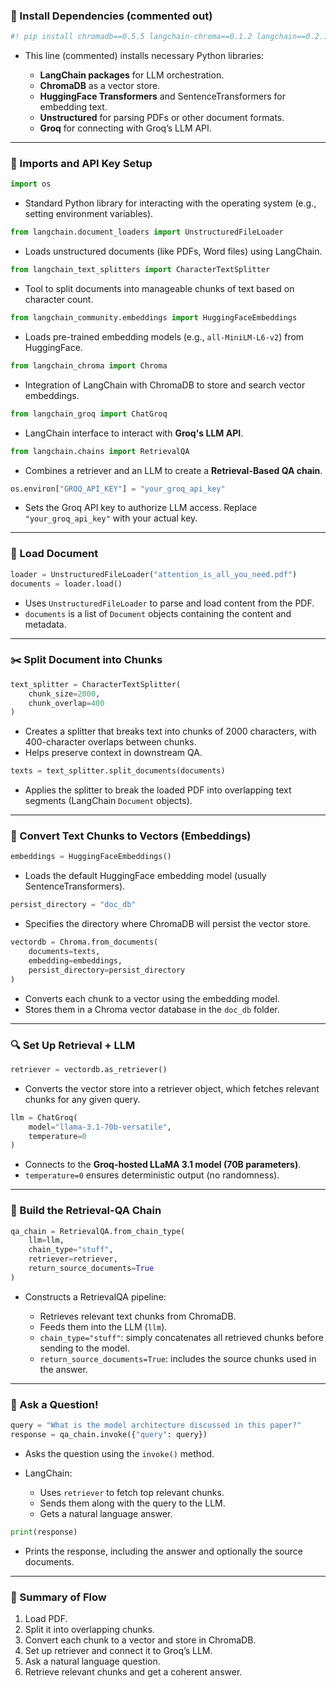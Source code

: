 

### 🔧 Install Dependencies (commented out)

```python
#! pip install chromadb==0.5.5 langchain-chroma==0.1.2 langchain==0.2.11 langchain-community==0.2.10 langchain-text-splitters==0.2.2 langchain-groq==0.1.6 transformers==4.43.2 sentence-transformers==3.0.1 unstructured==0.15.0 unstructured[pdf]==0.15.0
```

* This line (commented) installs necessary Python libraries:

  * **LangChain packages** for LLM orchestration.
  * **ChromaDB** as a vector store.
  * **HuggingFace Transformers** and SentenceTransformers for embedding text.
  * **Unstructured** for parsing PDFs or other document formats.
  * **Groq** for connecting with Groq’s LLM API.

---

### 🧱 Imports and API Key Setup

```python
import os
```

* Standard Python library for interacting with the operating system (e.g., setting environment variables).

```python
from langchain.document_loaders import UnstructuredFileLoader
```

* Loads unstructured documents (like PDFs, Word files) using LangChain.

```python
from langchain_text_splitters import CharacterTextSplitter
```

* Tool to split documents into manageable chunks of text based on character count.

```python
from langchain_community.embeddings import HuggingFaceEmbeddings
```

* Loads pre-trained embedding models (e.g., `all-MiniLM-L6-v2`) from HuggingFace.

```python
from langchain_chroma import Chroma
```

* Integration of LangChain with ChromaDB to store and search vector embeddings.

```python
from langchain_groq import ChatGroq
```

* LangChain interface to interact with **Groq's LLM API**.

```python
from langchain.chains import RetrievalQA
```

* Combines a retriever and an LLM to create a **Retrieval-Based QA chain**.

```python
os.environ["GROQ_API_KEY"] = "your_groq_api_key"
```

* Sets the Groq API key to authorize LLM access. Replace `"your_groq_api_key"` with your actual key.

---

### 📄 Load Document

```python
loader = UnstructuredFileLoader("attention_is_all_you_need.pdf")
documents = loader.load()
```

* Uses `UnstructuredFileLoader` to parse and load content from the PDF.
* `documents` is a list of `Document` objects containing the content and metadata.

---

### ✂️ Split Document into Chunks

```python
text_splitter = CharacterTextSplitter(
    chunk_size=2000,
    chunk_overlap=400
)
```

* Creates a splitter that breaks text into chunks of 2000 characters, with 400-character overlaps between chunks.
* Helps preserve context in downstream QA.

```python
texts = text_splitter.split_documents(documents)
```

* Applies the splitter to break the loaded PDF into overlapping text segments (LangChain `Document` objects).

---

### 🧠 Convert Text Chunks to Vectors (Embeddings)

```python
embeddings = HuggingFaceEmbeddings()
```

* Loads the default HuggingFace embedding model (usually SentenceTransformers).

```python
persist_directory = "doc_db"
```

* Specifies the directory where ChromaDB will persist the vector store.

```python
vectordb = Chroma.from_documents(
    documents=texts,
    embedding=embeddings,
    persist_directory=persist_directory
)
```

* Converts each chunk to a vector using the embedding model.
* Stores them in a Chroma vector database in the `doc_db` folder.

---

### 🔍 Set Up Retrieval + LLM

```python
retriever = vectordb.as_retriever()
```

* Converts the vector store into a retriever object, which fetches relevant chunks for any given query.

```python
llm = ChatGroq(
    model="llama-3.1-70b-versatile",
    temperature=0
)
```

* Connects to the **Groq-hosted LLaMA 3.1 model (70B parameters)**.
* `temperature=0` ensures deterministic output (no randomness).

---

### 🔗 Build the Retrieval-QA Chain

```python
qa_chain = RetrievalQA.from_chain_type(
    llm=llm,
    chain_type="stuff",
    retriever=retriever,
    return_source_documents=True
)
```

* Constructs a RetrievalQA pipeline:

  * Retrieves relevant text chunks from ChromaDB.
  * Feeds them into the LLM (`llm`).
  * `chain_type="stuff"`: simply concatenates all retrieved chunks before sending to the model.
  * `return_source_documents=True`: includes the source chunks used in the answer.

---

### 🧠 Ask a Question!

```python
query = "What is the model architecture discussed in this paper?"
response = qa_chain.invoke({"query": query})
```

* Asks the question using the `invoke()` method.
* LangChain:

  * Uses `retriever` to fetch top relevant chunks.
  * Sends them along with the query to the LLM.
  * Gets a natural language answer.

```python
print(response)
```

* Prints the response, including the answer and optionally the source documents.

---

### 🔁 Summary of Flow

1. Load PDF.
2. Split it into overlapping chunks.
3. Convert each chunk to a vector and store in ChromaDB.
4. Set up retriever and connect it to Groq’s LLM.
5. Ask a natural language question.
6. Retrieve relevant chunks and get a coherent answer.


